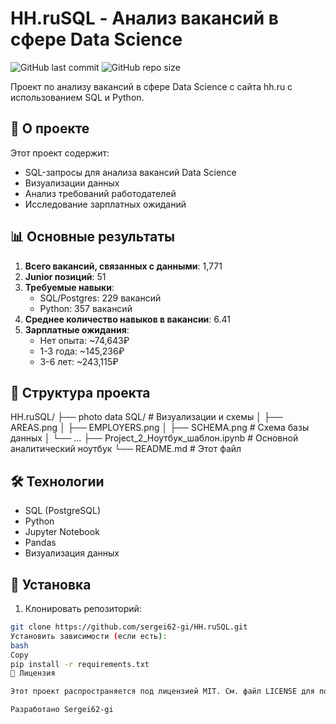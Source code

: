 # HH.ruSQL - Анализ вакансий в сфере Data Science

![GitHub last commit](https://img.shields.io/github/last-commit/sergei62-gi/HH.ruSQL)
![GitHub repo size](https://img.shields.io/github/repo-size/sergei62-gi/HH.ruSQL)

Проект по анализу вакансий в сфере Data Science с сайта hh.ru с использованием SQL и Python.

## 📌 О проекте

Этот проект содержит:
- SQL-запросы для анализа вакансий Data Science
- Визуализации данных
- Анализ требований работодателей
- Исследование зарплатных ожиданий

## 📊 Основные результаты

1. **Всего вакансий, связанных с данными**: 1,771
2. **Junior позиций**: 51
3. **Требуемые навыки**:
   - SQL/Postgres: 229 вакансий
   - Python: 357 вакансий
4. **Среднее количество навыков в вакансии**: 6.41
5. **Зарплатные ожидания**:
   - Нет опыта: ~74,643₽
   - 1-3 года: ~145,236₽
   - 3-6 лет: ~243,115₽

## 📂 Структура проекта
HH.ruSQL/
├── photo data SQL/ # Визуализации и схемы
│ ├── AREAS.png
│ ├── EMPLOYERS.png
│ ├── SCHEMA.png # Схема базы данных
│ └── ...
├── Project_2_Ноутбук_шаблон.ipynb # Основной аналитический ноутбук
└── README.md # Этот файл

## 🛠 Технологии

- SQL (PostgreSQL)
- Python
- Jupyter Notebook
- Pandas
- Визуализация данных

## 🔧 Установка

1. Клонировать репозиторий:
```bash
git clone https://github.com/sergei62-gi/HH.ruSQL.git
Установить зависимости (если есть):
bash
Copy
pip install -r requirements.txt
📄 Лицензия

Этот проект распространяется под лицензией MIT. См. файл LICENSE для подробностей.

Разработано Sergei62-gi

